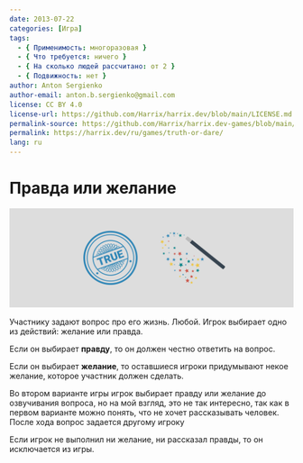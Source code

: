 ```yaml
---
date: 2013-07-22
categories: [Игра]
tags:
  - { Применимость: многоразовая }
  - { Что требуется: ничего }
  - { На сколько людей рассчитано: от 2 }
  - { Подвижность: нет }
author: Anton Sergienko
author-email: anton.b.sergienko@gmail.com
license: CC BY 4.0
license-url: https://github.com/Harrix/harrix.dev/blob/main/LICENSE.md
permalink-source: https://github.com/Harrix/harrix.dev-games/blob/main/truth-or-dare/truth-or-dare.md
permalink: https://harrix.dev/ru/games/truth-or-dare/
lang: ru
---
```


# Правда или желание

![Featured image](featured-image.svg)

Участнику задают вопрос про его жизнь. Любой. Игрок выбирает одно из действий: желание или правда.

Если он выбирает **правду**, то он должен честно ответить на вопрос.

Если он выбирает **желание**, то оставшиеся игроки придумывают некое желание, которое участник должен сделать.

Во втором варианте игры игрок выбирает правду или желание до озвучивания вопроса, но на мой взгляд, это не так интересно, так как в первом варианте можно понять, что не хочет рассказывать человек. После хода вопрос задается другому игроку

Если игрок не выполнил ни желание, ни рассказал правды, то он исключается из игры.
